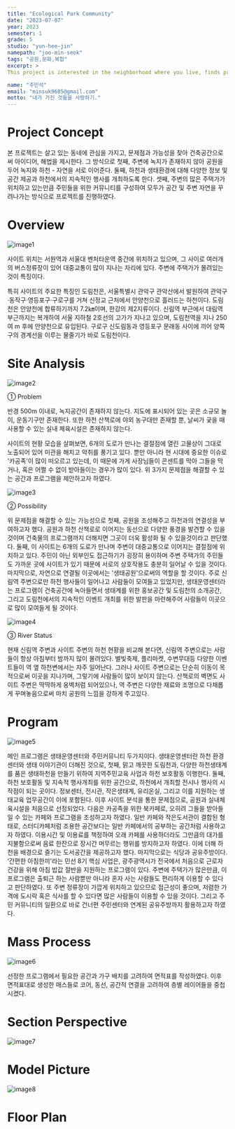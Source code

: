 ```yaml
---
title: "Ecological Park Community"
date: "2023-07-07"
year: 2023
semester: 1
grade: 5 
studio: "yun-hee-jin"
namepath: "joo-min-seok"
tags: "공원,문화,복합"
excerpt: >
This project is interested in the neighborhood where you live, finds problems and possibilities, and presents ideas and solutions as an architectural space.

name: "주민석"
email: "minsuk9685@gmail.com"
motto: "내가 가진 것들을 사랑하기."
---
```


# Project Concept

본 프로젝트는 살고 있는 동네에 관심을 가지고, 문제점과 가능성을 찾아 건축공간으로써 아이디어, 해법을 제시한다.
그 방식으로 첫째, 주변에 녹지가 존재하지 않아 공원을 두어 녹지와 하천 - 자연을 서로 이어준다. 둘째, 하천과 생태환경에 대해 다양한 정보 및 공간 제공과 하천에서의 지속적인 행사를 개최하도록 한다. 셋째, 주변의 많은 주택가가 위치하고 있는만큼 주민들을 위한 커뮤니티를 구성하여 모두가 공간 및 주변 자연을 꾸려나가는 방식으로 프로젝트를 진행하였다.

# Overview

![image1](/posts-images/2023_1_5_yun-hee-jin_joo-min-seok/image1.jpg)

사이트 위치는 서원역과 서울대 벤처타운역 중간에 위치하고 있으며, 그 사이로 여러개의 버스정류장이 있어 대중교통이 많이 지나는 자리에 있다. 주변에 주택가가 몰려있는 것이 특징이다.

특히 사이트의 주요한 특징인 도림천은, 서울특별시 관악구 관악산에서 발원하여 관악구·동작구·영등포구·구로구를 거쳐 신정교 근처에서 안양천으로 흘러드는 하천이다. 도림천은 안양천에 합류하기까지 7.2㎞이며, 한강의 제2지류이다. 신림역 부근에서 대림역 부근까지는 복개하여 서울 지하철 2호선의 고가가 지나고 있으며, 도림천역을 지나 250여 m 후에 안양천으로 유입된다. 구로구 신도림동과 영등포구 문래동 사이에 끼어 양쪽 구의 경계선을 이루는 물줄기가 바로 도림천이다.

# Site Analysis

![image2](/posts-images/2023_1_5_yun-hee-jin_joo-min-seok/image2.jpg)

① Problem

반경 500m 이내로, 녹지공간이 존재하지 않는다. 지도에 표시되어 있는 곳은 소규모 놀이, 운동기구만 존재한다. 또한 하천 산책로에 야외 농구대만 존재할 뿐, 날씨가 궂을 때 사용할 수 있는 실내 체육시설은 존재하지 않는다.

사이트의 현황 모습을 살펴보면, 6개의 도로가 만나는 결절점에 열린 고물상이 그대로 노출되어 있어 미관을 해치고 악취를 풍기고 있다. 뿐만 아니라 현 시대에 중요한 이슈로 '카공족'이 많이 떠오르고 있는데, 이 때문에 가게 사장님들이 콘센트를 막아 그들을 막거나, 혹은 어쩔 수 없이 받아들이는 경우가 많이 있다. 위 3가지 문제점을 해결할 수 있는 공간과 프로그램을 제안하고자 하였다.

![image3](/posts-images/2023_1_5_yun-hee-jin_joo-min-seok/image3.jpg)

② Possibility

위 문제점을 해결할 수 있는 가능성으로 첫째, 공원을 조성해주고 하천과의 연결성을 부여하고자 했다. 공원과 하천 산책로로 이어지는 동선으로 다양한 풍경을 발견할 수 있을 것이며 건축물의 프로그램까지 더해지면 그곳이 더욱 활성화 될 수 있을것이라고 판단했다. 둘째, 이 사이트는 6개의 도로가 만나며 주변이 대중교통으로 이어지는 결절점에 위치하고 있다. 주민이 아닌 외부인도 접근하기가 굉장히 용이하며 주변 주택가의 주민들도 가까운 곳에 사이트가 있기 때문에 서로의 상호작용도 충분히 일어날 수 있을 것이다. 마지막으로, 자연으로 연결될 이곳에서는 '생태공원'으로써의 역할을 할 것이다. 주로 신림역 주변으로만 하천 행사들이 일어나고 사람들이 모여들고 있었지만, 생태운영센터라는 프로그램이 건축공간에 녹아들면서 생태계를 위한 홍보공간 및 도림천의 소개공간, 그리고 도림천에서의 지속적인 이벤트 개최를 위한 발판을 마련해주어 사람들이 이곳으로 많이 모여들게 될 것이다.

![image4](/posts-images/2023_1_5_yun-hee-jin_joo-min-seok/image4.jpg)

③ River Status

현재 신림역 주변과 사이트 주변의 하천 현황을 비교해 본다면, 신림역 주변으로는 사람들이 항상 아침부터 밤까지 많이 몰려있다. 별빛축제, 플리마켓, 수변무대등 다양한 이벤트들이 역 옆 하천변에서는 자주 일어난다. 그러나 사이트 주변으로는 단순히 이동이 목적으로써 이곳을 지나가며, 그렇기에 사람들이 많이 보이지 않는다. 산책로의 벽면도 사이트 주변은 딱딱하게 옹벽처럼 되어있으나, 역 주변은 다양한 재료와 조명으로 다채롭게 꾸며놓음으로써 마치 공원의 느낌을 강하게 주고있다.

# Program

![image5](/posts-images/2023_1_5_yun-hee-jin_joo-min-seok/image5.jpg)

메인 프로그램은 생태운영센터와 주민커뮤니티 두가지이다. 생태운영센터란 하천 환경센터와 생태 이야기관이 더해진 것으로, 첫째, 맑고 깨끗한 도림천과, 다양한 하천생태계를 품은 생태하천을 만들기 위하여 지역주민교육 사업과 하천 보호활동 이행한다. 둘째, 하천 보호활동 및 지속적 행사개최를 위한 공간으로, 하천에서 개최할 전시나 행사의 시작점이 되는 곳이다. 정보센터, 전시관, 작은생태계, 유리온실, 그리고 이를 지원하는 생태교육 업무공간이 이에 포함된다. 이후 사이트 분석을 통한 문제점으로, 공원과 실내체육시설을 처음으로 선정되었다. 다음은 카공족을 위한 북카페로, 오히려 그들을 받아들일 수 있는 카페와 프로그램을 조성하고자 하였다. 일반 카페와 작은도서관이 결합된 형태로, 스터디카페처럼 조용한 공간보다는 일반 카페에서의 공부하는 공간처럼 사용하고자 하였다. 이용시간 및 이용료를 책정하여 오래 카페를 사용하더라도 그만큼의 대가를 지불함으로써 음료 한잔으로 장시간 머무르는 행위를 방지하고자 하였다. 이에 더해 하천을 배경으로 즐기는 도서공간을 제공하고자 했다. 마지막으로는 식당과 공유주방이다. ‘간편한 아침한끼’라는 민선 8기 핵심 사업은, 광주광역시가 전국에서 처음으로 근로자 건강을 위해 아침 밥값 절반을 지원하는 프로그램이 있다. 주변에 주택가가 많은만큼, 이 프로그램은 출퇴근 하는 사람뿐만 아니라 혼자 사는 사람들도 편리하게 이용할 수 있다고 판단하였다. 또 주변 정류장이 가깝게 위치하고 있으므로 접근성이 좋으며, 저렴한 가격에 도시락 혹은 식사를 할 수 있다면 많은 사람들이 이용할 수 있을 것이다. 그리고 주민 커뮤니티의 일환으로 바로 건너편 주민센터와 연계된 공유주방까지 활용하고자 하였다.

# Mass Process

![image6](/posts-images/2023_1_5_yun-hee-jin_joo-min-seok/image6.jpg)

선정한 프로그램에서 필요한 공간과 가구 배치를 고려하여 면적표를 작성하였다. 이후 면적표대로 생성한 매스들로 코어, 동선, 공간적 연결을 고려하여 층별 레이어들을 중첩시켰다.

# Section Perspective

![image7](/posts-images/2023_1_5_yun-hee-jin_joo-min-seok/image7.jpg)

# Model Picture

![image8](/posts-images/2023_1_5_yun-hee-jin_joo-min-seok/image8.jpg)

# Floor Plan
